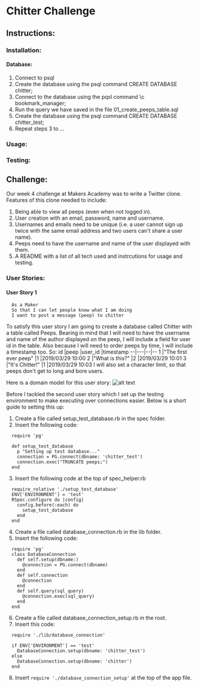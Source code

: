 # Chitter Challenge

## Instructions:
### Installation:
#### Database:
1. Connect to psql
2. Create the database using the psql command CREATE DATABASE chitter;
3. Connect to the database using the pqsl command \c bookmark_manager;
4. Run the query we have saved in the file 01_create_peeps_table.sql
5. Create the database using the psql command CREATE DATABASE chitter_test;
6. Repeat steps 3 to ...

### Usage:

### Testing:

## Challenge:

Our week 4 challenge at Makers Academy was to write a Twitter clone. Features of this clone needed to include:
1. Being able to view all peeps (even when not logged in).
2. User creation with an email, password, name and username.
3. Usernames and emails need to be unique (i.e. a user cannot sign up twice with the same email address and two users can't share a user name).
4. Peeps need to have the username and name of the user displayed with them.
5. A README with a list of all tech used and instrcutions for usage and testing.

### User Stories:

#### User Story 1
```
  As a Maker
  So that I can let people know what I am doing
  I want to post a message (peep) to chitter
```
To satisfy this user story I am going to create a database called Chitter with a table called Peeps. Bearing in mind that I will need to have the username and name of the author displayed on the peep, I will include a field for user id in the table. Also because I will need to order peeps by time, I will include a timestamp too. So:
id  |peep   |user_id   |timestamp
--|---|--|--
1  |"The first ever peep"   |1   |2019/03/29 10:00
2  |"What is this?"   |2   |2019/03/29 10:01
3  |"It's Chitter!"   |1   |2019/03/29 10:03
I will also set a character limit, so that peeps don't get to long and bore users.

Here is a domain model for this user story:
![alt text](images/DM_User_Story_1.png)

Before I tackled the second user story which I set up the testing environment to make executing over connections easier. Below is a short guide to setting this up:
1.  Create a file called setup_test_database.rb in the spec folder.
2.  Insert the following code:
```
  require 'pg'

  def setup_test_database
    p "Setting up test database..."
    connection = PG.connect(dbname: 'chitter_test')
    connection.exec("TRUNCATE peeps;")
  end
```
3.  Insert the following code at the top of spec_helper.rb
```
  require_relative './setup_test_database'
  ENV['ENVIRONMENT'] = 'test'
  RSpec.configure do |config|
    config.before(:each) do
      setup_test_database
    end
  end
```
4.  Create a file called database_connection.rb in the lib folder.
5.  Insert the following code:
```
  require 'pg'
  class DatabaseConnection
    def self.setup(dbname:)
      @connection = PG.connect(dbname)
    end
    def self.connection
      @connection
    end
    def self.query(sql_query)
      @connection.exec(sql_query)
    end
  end
```
6.  Create a file called database_connection_setup.rb in the root.
7.  Insert this code:
```
  require './lib/database_connection'

  if ENV['ENVIRONMENT'] == 'test'
    DatabaseConnection.setup(dbname: 'chitter_test')
  else
    DatabaseConnection.setup(dbname: 'chitter')
  end
```
8.  Insert `require './database_connection_setup'` at the top of the app file.
